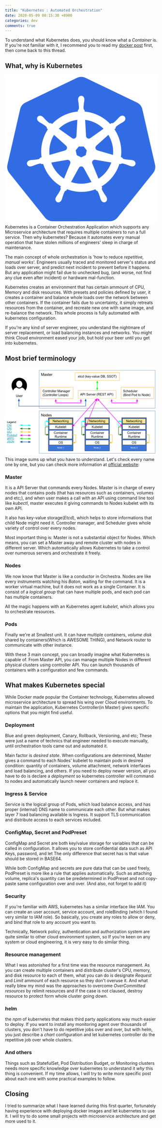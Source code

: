 ```yaml
---
title: "Kubernetes : Automated Orchestration"
date: 2020-05-09 00:15:30 +0900
categories: dev
comments: true
---
```


To understand what Kubernetes does, you should know what a _Container_ is. If you're not familiar with it, I recommend you to read my [docker post][docker] first, then come back to this thread.

## What, why is Kubernetes

![kubernetes](/assets/img/kubernetes_logo.png)
Kubernetes is a Container Orchestration Application which supports any Microservice architecture that requires multiple containers to run a full service. Then why kubernetes? Because it automates every manual operation that have stolen millions of engineers' sleep in charge of maintenance.

The main concept of whole orchestration is 'how to reduce _repetitive, manual works_'. Engineers usually traced and monitored server's status and loads over server, and predict next incident to prevent before it happens. But any application might fail due to unchecked bug, (and worse, not find any clue even after incident) or hardware mal-function.

Kubernetes creates an environment that has certain ammount of CPU, Memory and disk resources. With presets and policies defined by user, it creates a container and balance whole loads over the network between other containers. If the container fails due to uncertainty, it simply retreats resources from the container, and recreate new one with same image, and re-balance the network. This whole process is fully automated with kubernetes configuration.

If you're any kind of server engineer, you understand the nightmare of server replacement, or load balancing instances and networks. You might think Cloud environment eased your job, but hold your beer until you get into kubernetes.

## Most brief terminology

![kubernetes plane](/assets/img/kubernetes-control-plane.png)
This image sums up what you have to understand. Let's check every name one by one, but you can check more information at [official website][terminology]:

### Master

It is a API Server that commands every Nodes. Master is in charge of every nodes that contains pods (that has resources such as containers, volumes and etc;), and when user makes a call with an API using command line tool like _kubectl_, master executes it giving commands to Nodes kubelet with its own API.

It also has key-value storage(_Etcd_), which helps to store informations that child Node might need it. Controller manager, and Scheduler gives whole variety of control over every nodes.

Most important thing is: Master is not a substantial object for Nodes. Which means, you can set a Master away and remote cluster with nodes in different server. Which automatically allows Kubernetes to take a control over numerous servers and orchestrate it freely.

### Nodes

We now know that Master is like a conductor in Orchestra. Nodes are like every instruments watching his _Baton_, waiting for the command. It is a worker virtual machine, but it does not work as a single Container. It is consist of a _logical group_ that can have multiple pods, and each pod can has multiple containers.

All the magic happens with an Kubernetes agent _kubelet_, which allows you to orchestrate resources.

### Pods

Finally we're at Smallest unit. It can have multiple containers, _volume disk_ shared by containers(Which is AWESOME THING), and Network router to communicate with other instance.

With these 3 main concept, you can broadly imagine what Kubernetes is capable of. From Master API, you can manage multiple Nodes in different physical clusters using controller API. You can launch thousands of containers with a configuration and few commands.

## What makes Kubernetes special

While Docker made popular the Container technology, Kubernetes allowed microservice architecture to spread his wing over Cloud environments. To maintain the application, Kubernetes Controller(in Master) gives specific options that you might find useful.

### Deployment

Blue and green deployment, Canary, Rollback, Versioning, and etc; These were just a name of technics that engineer needed to execute manually, until orchestration tools came out and automated it.

Main factor is _desired state_. When configurations are determined, Master gives a command to each Nodes' kubelet to maintain pods in desired condition: quantity of containers, volume attachment, network interfaces and load balancing, and others. If you need to deploy newer version, all you have to do is declare a _deployment_ so kubernetes controller will command to nodes and automatically launch newer containers and replace it.

### Ingress & Service

Service is the logical group of Pods, which load balance access, and has proper (internal) DNS name to communicate each other. But what makes layer 7 load balancing available is Ingress. It support TLS communication and distribute access to each services included.

### ConfigMap, Secret and PodPreset

ConfigMap and Secret are both key/value storage for variables that can be called in configuration. It allows you to store confidential data such as API Keys, password, and let The only difference that secret has is that value should be stored in BASE64.

While both ConfigMap and secrets are pure data that can be used freely, PodPreset is more like a rule that applies automatically. Such as attaching volume, replica's quantity can be predetermined in PodPreset and not copy-paste same configuration over and over. (And also, not forget to add it)

### Security

If you're familiar with AWS, kubernetes has a similar interface like IAM. You can create an user account, service account, and roleBinding (which I found very similar to IAM role). So basically, you create any roles to allow or deny, and bind that role to any account you want to.

Technically, Network policy, authentication and authorization system are quite similar to other cloud environment system, so If you're keen on any system or cloud engineering, it is very easy to do similar thing.

### Resource management

What I was astonished for a first time was the resource management. As you can create multiple containers and distribute cluster's CPU, memory, and disk resource to each of them, what you can do is designate _Request_ and _Limit_ ammount of each resource so they don't overuse it. And what really blew my mind was the approaches to overcome _OverCommitted resources_ by relimit resources and if the case is not claused, destroy resource to protect form whole cluster going down.

### helm

the _npm_ of kubernetes that makes third party applications way much easier to deploy. If you want to install any monitoring agent over thousands of clusters, you don't have to do repetitive jobs over and over, but with helm, you just describe a _chart_ configuration and let kubernetes controller do the repetitive job over whole clusters.

### And others

Things such as StatefulSet, Pod Distribution Budget, or Monitoring clusters needs more specific knowledge over kubernetes to understand it _why_ this thing is convenient. If my time allows, I will try to write more specific post about each one with some practical examples to follow.

## Closing

I tried to summarize what I have learned during this first quarter, fortunately having experience with deploying docker images and let kubernetes to use it. I will try to do some small projects with microservice architecture and get more used to it.

[docker]: https://kogit.co/knowledges/whats-docker/
[terminology]: https://kubernetes.io/docs/reference/glossary/?all=true
